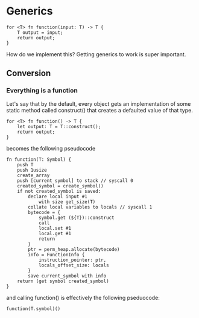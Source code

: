 # Generics

    for <T> fn function(input: T) -> T {
        T output = input;
        return output;
    }


How do we implement this? Getting generics to work is super important.

## Conversion

### Everything is a function

Let's say that by the default, every object gets an implementation of some
static method called construct() that creates a defaulted value of that type.

    for <T> fn function() -> T {
        let output: T = T::construct();
        return output;
    }
becomes the following pseudocode
    
    fn function(T: Symbol) {
        push T
        push 1usize
        create_array
        push [current symbol] to stack // syscall 0
        created_symbol = create_symbol()
        if not created_symbol is saved:
            declare local input #1 
                with size get_size(T)
            collate local variables to locals // syscall 1
            bytecode = {
                symbol.get (${T})::construct
                call
                local.set #1
                local.get #1
                return
            }
            ptr = perm_heap.allocate(bytecode)
            info = FunctionInfo {
                instruction_pointer: ptr,
                locals_offset_size: locals
            }
            save current_symbol with info
        return (get symbol created_symbol)
    }
and calling function<T>() is effectively the following pseduocode:

    function(T.symbol)()
        